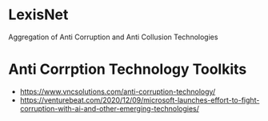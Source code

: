 # LexisNet
Aggregation of Anti Corruption and Anti Collusion Technologies 

# Anti Corrption Technology Toolkits
- https://www.vncsolutions.com/anti-corruption-technology/
- https://venturebeat.com/2020/12/09/microsoft-launches-effort-to-fight-corruption-with-ai-and-other-emerging-technologies/

